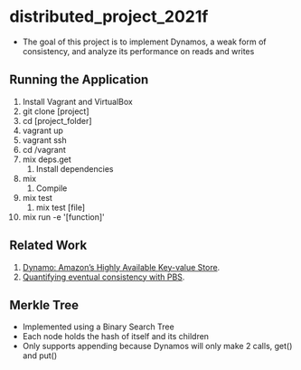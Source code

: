 # distributed_project_2021f

- The goal of this project is to implement Dynamos, a weak form of consistency, and analyze its performance on reads and writes

## Running the Application

1. Install Vagrant and VirtualBox
2. git clone [project]
3. cd [project_folder]
4. vagrant up
5. vagrant ssh
6. cd /vagrant
7. mix deps.get
   1. Install dependencies
8. mix
   1. Compile
9. mix test
   1. mix test [file]
10. mix run -e '[function]'

## Related Work

1. [Dynamo: Amazon’s Highly Available Key-value Store](https://www.allthingsdistributed.com/files/amazon-dynamo-sosp2007.pdf).
2. [Quantifying eventual consistency with PBS](https://shivaram.org/publications/pbs-vldb-journal.pdf).

## Merkle Tree

- Implemented using a Binary Search Tree
- Each node holds the hash of itself and its children
- Only supports appending because Dynamos will only make 2 calls, get() and put()
